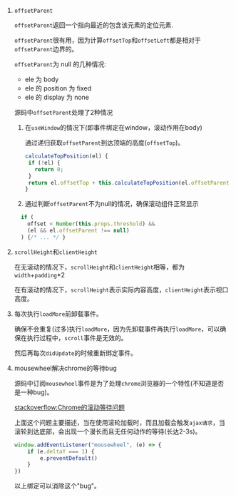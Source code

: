 1. `offsetParent`

    `offsetParent`返回一个指向最近的包含该元素的定位元素.
    
    `offsetParent`很有用，因为计算`offsetTop`和`offsetLeft`都是相对于`offsetParent`边界的。
    
    `offsetParent`为 null 的几种情况:
    
    * ele 为 body
    * ele 的 position 为 fixed
    * ele 的 display 为 none
    
    源码中`offsetParent`处理了2种情况
    
    1. 在`useWindow`的情况下(即事件绑定在window，滚动作用在body)
    
        通过递归获取`offsetParent`到达顶端的高度(`offsetTop`)。
        
        ```js
       calculateTopPosition(el) {
         if (!el) {
           return 0;   
         }
         return el.offsetTop + this.calculateTopPosition(el.offsetParent);   
        }
        ```
    2. 通过判断`offsetParent`不为null的情况，确保滚动组件正常显示
    
    ```js
      if (
        offset < Number(this.props.threshold) &&
        (el && el.offsetParent !== null)
      ) {/* ... */ }
    ```

2. `scrollHeight`和`clientHeight`

    在无滚动的情况下，`scrollHeight`和`clientHeight`相等，都为`width`+`padding`*2
    
    在有滚动的情况下，`scrollHeight`表示实际内容高度，`clientHeight`表示视口高度。

3. 每次执行`loadMore`前卸载事件。

    确保不会重复(过多)执行`loadMore`，因为先卸载事件再执行`loadMore`，可以确保在执行过程中，`scroll`事件是无效的。
    
    然后再每次`didUpdate`的时候重新绑定事件。

4. mousewheel解决chrome的等待bug
   
   源码中订阅`mousewheel`事件是为了处理`chrome`浏览器的一个特性(不知道是否是一种bug)。
   
   [stackoverflow:Chrome的滚动等待问题](https://stackoverflow.com/questions/47524205/random-high-content-download-time-in-chrome/47684257#47684257)
   
   上面这个问题主要描述，当在使用滚轮加载时，而且加载会触发`ajax请求`，当滚轮到达底部，会出现一个漫长而且无任何动作的等待(长达2-3s)。
   
   ```js
   window.addEventListener("mousewheel", (e) => {
       if (e.deltaY === 1) {
           e.preventDefault()
       }
   })
   ```
   以上绑定可以消除这个"bug"。
   